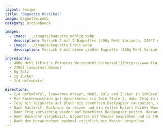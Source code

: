 ```yaml
---
layout: recipe
title: "Baguette Rustikal"
image: baguette.webp
category: BrotGebaeck

images:
  - image: ../images/baguette_mehlig.webp
    description: Versuch 2 mit 2 Baguettes (400g Mehl Variante, 220°C ganze Zeit, kein Wasser drauf vorm Backen); war hell und außen zu knusprig aber ganz gut
  - image: ../images/baguette_breit.webp
    description: Versuch 3 mit einem großen Baguette (400g Mehl Variante, 230°C ganze Zeit); etwas flach und ähnlich wie Weißbrot aber gut

ingredients:
  - 400g Mehl [(Fini's Feinstes Weizenmehl Universal)](https://www.finis-feinstes.at/de/sortiment/mehle/index.aspx?detail=66&hl=Fini%E2%80%99s%20Feinstes%20Weizenmehl%20universal)
  - 270ml lauwarmes Wasser
  - 8g Salz
  - 1g Zucker
  - 1/4 Hefewürfel

directions:
  - 1/4 Hefewürfel, lauwarmes Wasser, Mehl, Salz und Zucker in Schüssel geben
  - Mit Küchenmaschine gut durchkneten (ca 2min Stufe 2, dann Teig in die Mitte putzen, danach 5min Stufe 3)
  - Teig mit Teigkarte auf Blech mit bemehltem Backpapier rausputzen, oben Mehl draufgeben und dann zurück in die Schüssel geben und zugedeckt 1,5h gehen lassen
  - Nach Rastzeit, Backrohr vorheizen und ein volles Häferl heißes Wasser ins Backrohr stellen
  - Dann Teig vorsichtig wieder auf bemehltes Backpapier putzen, darauf etwas Mehl verteilen, in 2 Stücke zerteilen und beide Baguettes langsam länglich ausziehen und spiralförmig drehen (dadurch behalten sie die Form)
  - Wenn Backrohr vorgeheizt, Baguettes mit Wasser besprühen und ca 19min bei 240°C Ober/Unterhitze backen
  - Nach dem Herausnehmen nochmal reichlich mit Wasser besprühen
---
```

